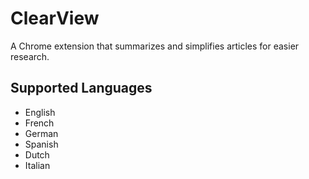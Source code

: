 # ClearView
A Chrome extension that summarizes and simplifies articles for easier research.

## Supported Languages
- English
- French
- German
- Spanish
- Dutch
- Italian